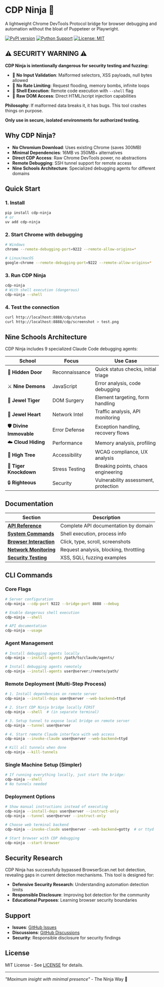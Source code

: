 # CDP Ninja 🥷

A lightweight Chrome DevTools Protocol bridge for browser debugging and automation without the bloat of Puppeteer or Playwright.

[![PyPI version](https://badge.fury.io/py/cdp-ninja.svg)](https://badge.fury.io/py/cdp-ninja)
[![Python Support](https://img.shields.io/pypi/pyversions/cdp-ninja.svg)](https://pypi.org/project/cdp-ninja/)
[![License: MIT](https://img.shields.io/badge/License-MIT-yellow.svg)](https://opensource.org/licenses/MIT)

## ⚠️ SECURITY WARNING ⚠️

**CDP Ninja is intentionally dangerous for security testing and fuzzing:**

- 🚨 **No Input Validation**: Malformed selectors, XSS payloads, null bytes allowed
- 🚨 **No Rate Limiting**: Request flooding, memory bombs, infinite loops
- 🚨 **Shell Execution**: Remote code execution with `--shell` flag
- 🚨 **Raw DOM Access**: Direct HTML/script injection capabilities

**Philosophy**: If malformed data breaks it, it has bugs. This tool crashes things on purpose.

**Only use in secure, isolated environments for authorized testing.**

## Why CDP Ninja?

- **No Chromium Download**: Uses existing Chrome (saves 300MB)
- **Minimal Dependencies**: 16MB vs 350MB+ alternatives
- **Direct CDP Access**: Raw Chrome DevTools power, no abstractions
- **Remote Debugging**: SSH tunnel support for remote access
- **Nine Schools Architecture**: Specialized debugging agents for different domains

## Quick Start

### 1. Install
```bash
pip install cdp-ninja
# or
uv add cdp-ninja
```

### 2. Start Chrome with debugging
```bash
# Windows
chrome --remote-debugging-port=9222 --remote-allow-origins=*

# Linux/macOS
google-chrome --remote-debugging-port=9222 --remote-allow-origins=*
```

### 3. Run CDP Ninja
```bash
cdp-ninja
# With shell execution (dangerous)
cdp-ninja --shell
```

### 4. Test the connection
```bash
curl http://localhost:8888/cdp/status
curl http://localhost:8888/cdp/screenshot > test.png
```

## Nine Schools Architecture

CDP Ninja includes 9 specialized Claude Code debugging agents:

| School | Focus | Use Case |
|--------|-------|----------|
| 🥷 **Hidden Door** | Reconnaissance | Quick status checks, initial triage |
| ⚔️ **Nine Demons** | JavaScript | Error analysis, code debugging |
| 💎 **Jewel Tiger** | DOM Surgery | Element targeting, form handling |
| 🔷 **Jewel Heart** | Network Intel | Traffic analysis, API monitoring |
| 🛡️ **Divine Immovable** | Error Defense | Exception handling, recovery flows |
| ☁️ **Cloud Hiding** | Performance | Memory analysis, profiling |
| 🌳 **High Tree** | Accessibility | WCAG compliance, UX analysis |
| 🐅 **Tiger Knockdown** | Stress Testing | Breaking points, chaos engineering |
| 🔒 **Righteous** | Security | Vulnerability assessment, protection |

## Documentation

| Section | Description |
|---------|-------------|
| **[API Reference](docs/usage/readme.md)** | Complete API documentation by domain |
| **[System Commands](docs/usage/system.md)** | Shell execution, process info |
| **[Browser Interaction](docs/usage/browser.md)** | Click, type, scroll, screenshots |
| **[Network Monitoring](docs/usage/network.md)** | Request analysis, blocking, throttling |
| **[Security Testing](docs/usage/security.md)** | XSS, SQLi, fuzzing examples |

## CLI Commands

### Core Flags
```bash
# Server configuration
cdp-ninja --cdp-port 9222 --bridge-port 8888 --debug

# Enable dangerous shell execution
cdp-ninja --shell

# API documentation
cdp-ninja --usage
```

### Agent Management
```bash
# Install debugging agents locally
cdp-ninja --install-agents /path/to/claude/agents/

# Install debugging agents remotely
cdp-ninja --install-agents user@server:/remote/path/
```

### Remote Deployment (Multi-Step Process)
```bash
# 1. Install dependencies on remote server
cdp-ninja --install-deps user@server --web-backend=ttyd

# 2. Start CDP Ninja bridge locally FIRST
cdp-ninja --shell  # (in separate terminal)

# 3. Setup tunnel to expose local bridge on remote server
cdp-ninja --tunnel user@server

# 4. Start remote Claude interface with web access
cdp-ninja --invoke-claude user@server --web-backend=ttyd

# Kill all tunnels when done
cdp-ninja --kill-tunnels
```

### Single Machine Setup (Simpler)
```bash
# If running everything locally, just start the bridge:
cdp-ninja --shell
# No tunnels needed
```

### Deployment Options
```bash
# Show manual instructions instead of executing
cdp-ninja --install-deps user@server --instruct-only
cdp-ninja --tunnel user@server --instruct-only

# Choose web terminal backend
cdp-ninja --invoke-claude user@server --web-backend=gotty  # or ttyd

# Start browser with CDP debugging
cdp-ninja --start-browser
```

## Security Research

CDP Ninja has successfully bypassed BrowserScan.net bot detection, revealing gaps in current detection mechanisms. This tool is designed for:

- **Defensive Security Research**: Understanding automation detection limits
- **Responsible Disclosure**: Improving bot detection for the community
- **Educational Purposes**: Learning browser security boundaries

## Support

- **Issues**: [GitHub Issues](https://github.com/travofoz/cdp-ninja/issues)
- **Discussions**: [GitHub Discussions](https://github.com/travofoz/cdp-ninja/discussions)
- **Security**: Responsible disclosure for security findings

## License

MIT License - See [LICENSE](LICENSE) for details.

---

*"Maximum insight with minimal presence"* - The Ninja Way 🥷